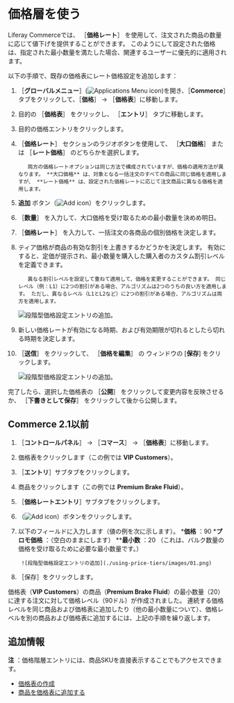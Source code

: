 # 価格層を使う

Liferay Commerceでは、 ［**価格レート**］ を使用して、注文された商品の数量に応じて値下げを提供することができます。 このようにして設定された価格は、指定された最小数量を満たした場合、関連するユーザーに優先的に適用されます。

以下の手順で、既存の価格表にレート価格設定を追加します：

1. ［**グローバルメニュー**］(![Applications Menu icon](../../images/icon-applications-menu.png))を開き、［**Commerce**］タブをクリックして、［**価格**］ &rarr; ［**価格表**］に移動します。

1. 目的の ［**価格表**］ をクリックし、 ［**エントリ**］ タブに移動します。

1. 目的の価格エントリをクリックします。

1. ［**価格レート**］ セクションのラジオボタンを使用して、 ［**大口価格**］ または ［**レート価格**］ のどちらかを選択します。

   ```{note}
      両方の価格レートオプションは同じ方法で構成されていますが、価格の適用方法が異なります。 **大口価格** は、対象となる一括注文のすべての商品に同じ価格を適用しますが、 **レート価格** は、設定された価格レートに応じて注文商品に異なる価格を適用します。      
   ```

1. **追加** ボタン（![Add icon](../../images/icon-add.png)）をクリックします。

1. ［**数量**］ を入力して、大口価格を受け取るための最小数量を決めめ明日。

1. ［**価格レート**］ を入力して、一括注文の各商品の個別価格を決定します。

1. ティア価格が商品の有効な割引を上書きするかどうかを決定します。 有効にすると、定価が提示され、最小数量を購入した購入者のカスタム割引レベルを定義できます。

   ```{note}
      異なる割引レベルを設定して重ねて適用して、価格を変更することができます。 同じレベル（例：L1）に2つの割引がある場合、アルゴリズムは2つのうちの良い方を適用します。 ただし、異なるレベル（L1とL2など）に2つの割引がある場合、アルゴリズムは両方を適用します。
   ```

   ![段階型価格設定エントリの追加。](./using-price-tiers/images/02.png)

1. 新しい価格レートが有効になる時期、および有効期限が切れるとしたら切れる時期を決定します。

1. ［**送信**］ をクリックして、 ［**価格を編集**］ の ウィンドウの [**保存**] をクリックします。

   ![段階型価格設定エントリの追加。](./using-price-tiers/images/03.png)

完了したら、選択した価格表の ［**公開**］ をクリックして変更内容を反映させるか、 ［**下書きとして保存**］ をクリックして後から公開します。

## Commerce 2.1以前

1. ［**コントロールパネル**］ → ［**コマース**］ → ［**価格表**］に移動します。
1. 価格表をクリックします（この例では **VIP Customers**）。
1. ［**エントリ**］サブタブをクリックします。
1. 商品をクリックします（この例では **Premium Brake Fluid**）。
1. ［**価格レートエントリ**］サブタブをクリックします。
1. （![Add icon](../../images/icon-add.png)）ボタンをクリックします。
1. 以下のフィールドに入力します（値の例を次に示します）。
    ***価格** ：90
    ***プロモ価格** ：（空白のままにします）
    ****最小数** ：20 （これは、バルク数量の価格を受け取るために必要な最小数量です。）

        ![段階型価格設定エントリの追加](./using-price-tiers/images/01.png)

1. ［保存］をクリックします。

価格表（**VIP Customers**）の商品（**Premium Brake Fluid**）の最小数量（20）に達する注文に対して価格レベル（90ドル）が作成されました。 連続する価格レベルを同じ商品および価格表に追加したり（他の最小数量について）、価格レベルを別の商品および価格表に追加するには、上記の手順を繰り返します。

## 追加情報

**注** ：価格階層エントリには、商品SKUを直接表示することでもアクセスできます。

* [価格表の作成](./creating-a-price-list.md)
* [商品を価格表に追加する](./adding-products-to-a-price-list.md)

